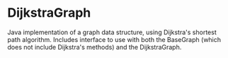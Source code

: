 # DijkstraGraph
Java implementation of a graph data structure, using Dijkstra's shortest path algorithm.
Includes interface to use with both the BaseGraph (which does not include Dijkstra's methods) and the DijkstraGraph.
